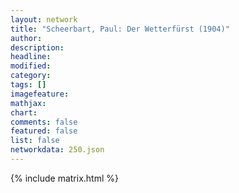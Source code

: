 ```yaml
---
layout: network
title: "Scheerbart, Paul: Der Wetterfürst (1904)"
author:
description:
headline:
modified:
category:
tags: []
imagefeature: 
mathjax: 
chart: 
comments: false
featured: false
list: false
networkdata: 250.json
---
```

{% include matrix.html %}
